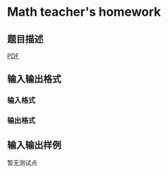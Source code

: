 # Math teacher&#039;s homework

## 题目描述

[problemUrl]: https://uva.onlinejudge.org/index.php?option=com_onlinejudge&Itemid=8&category=447&page=show_problem&problem=4235

[PDF](https://uva.onlinejudge.org/external/14/p1489.pdf)

## 输入输出格式

### 输入格式

### 输出格式

## 输入输出样例

暂无测试点

